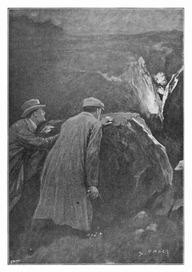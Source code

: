 ![The hound of the Baskervilles: Another adventure of Sherlock Holmes by Doyle, Arthur Conan, Sir, 1859-1930. Page 204](p.204.jpg "Over the rocks was thrust out an evil yellow face.")
